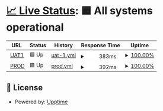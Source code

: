 # [📈 Live Status](https://upptime.github.io/upptime): <!--live status--> **🟩 All systems operational**

<!--start: status pages-->
<!-- This summary is generated by Upptime (https://github.com/upptime/upptime) -->
<!-- Do not edit this manually, your changes will be overwritten -->
<!-- prettier-ignore -->
| URL | Status | History | Response Time | Uptime |
| --- | ------ | ------- | ------------- | ------ |
| <img alt="" src="https://icons.duckduckgo.com/ip3/uat1.dev.aliyademo.io.ico" height="13"> [UAT1](https://uat1.dev.aliyademo.io/) | 🟩 Up | [uat-1.yml](https://github.com/rajkundhuri/uptime-test/commits/HEAD/history/uat-1.yml) | <details><summary><img alt="Response time graph" src="./graphs/uat-1/response-time-week.png" height="20"> 383ms</summary><br><a href="https://upptime.github.io/upptime/history/uat-1"><img alt="Response time 368" src="https://img.shields.io/endpoint?url=https%3A%2F%2Fraw.githubusercontent.com%2Frajkundhuri%2Fuptime-test%2FHEAD%2Fapi%2Fuat-1%2Fresponse-time.json"></a><br><a href="https://upptime.github.io/upptime/history/uat-1"><img alt="24-hour response time 329" src="https://img.shields.io/endpoint?url=https%3A%2F%2Fraw.githubusercontent.com%2Frajkundhuri%2Fuptime-test%2FHEAD%2Fapi%2Fuat-1%2Fresponse-time-day.json"></a><br><a href="https://upptime.github.io/upptime/history/uat-1"><img alt="7-day response time 383" src="https://img.shields.io/endpoint?url=https%3A%2F%2Fraw.githubusercontent.com%2Frajkundhuri%2Fuptime-test%2FHEAD%2Fapi%2Fuat-1%2Fresponse-time-week.json"></a><br><a href="https://upptime.github.io/upptime/history/uat-1"><img alt="30-day response time 366" src="https://img.shields.io/endpoint?url=https%3A%2F%2Fraw.githubusercontent.com%2Frajkundhuri%2Fuptime-test%2FHEAD%2Fapi%2Fuat-1%2Fresponse-time-month.json"></a><br><a href="https://upptime.github.io/upptime/history/uat-1"><img alt="1-year response time 368" src="https://img.shields.io/endpoint?url=https%3A%2F%2Fraw.githubusercontent.com%2Frajkundhuri%2Fuptime-test%2FHEAD%2Fapi%2Fuat-1%2Fresponse-time-year.json"></a></details> | <details><summary><a href="https://upptime.github.io/upptime/history/uat-1">100.00%</a></summary><a href="https://upptime.github.io/upptime/history/uat-1"><img alt="All-time uptime 100.00%" src="https://img.shields.io/endpoint?url=https%3A%2F%2Fraw.githubusercontent.com%2Frajkundhuri%2Fuptime-test%2FHEAD%2Fapi%2Fuat-1%2Fuptime.json"></a><br><a href="https://upptime.github.io/upptime/history/uat-1"><img alt="24-hour uptime 100.00%" src="https://img.shields.io/endpoint?url=https%3A%2F%2Fraw.githubusercontent.com%2Frajkundhuri%2Fuptime-test%2FHEAD%2Fapi%2Fuat-1%2Fuptime-day.json"></a><br><a href="https://upptime.github.io/upptime/history/uat-1"><img alt="7-day uptime 100.00%" src="https://img.shields.io/endpoint?url=https%3A%2F%2Fraw.githubusercontent.com%2Frajkundhuri%2Fuptime-test%2FHEAD%2Fapi%2Fuat-1%2Fuptime-week.json"></a><br><a href="https://upptime.github.io/upptime/history/uat-1"><img alt="30-day uptime 100.00%" src="https://img.shields.io/endpoint?url=https%3A%2F%2Fraw.githubusercontent.com%2Frajkundhuri%2Fuptime-test%2FHEAD%2Fapi%2Fuat-1%2Fuptime-month.json"></a><br><a href="https://upptime.github.io/upptime/history/uat-1"><img alt="1-year uptime 100.00%" src="https://img.shields.io/endpoint?url=https%3A%2F%2Fraw.githubusercontent.com%2Frajkundhuri%2Fuptime-test%2FHEAD%2Fapi%2Fuat-1%2Fuptime-year.json"></a></details>
| <img alt="" src="https://icons.duckduckgo.com/ip3/apply-smb.pnc.aliya.io.ico" height="13"> [PROD](https://apply-smb.pnc.aliya.io/) | 🟩 Up | [prod.yml](https://github.com/rajkundhuri/uptime-test/commits/HEAD/history/prod.yml) | <details><summary><img alt="Response time graph" src="./graphs/prod/response-time-week.png" height="20"> 392ms</summary><br><a href="https://upptime.github.io/upptime/history/prod"><img alt="Response time 340" src="https://img.shields.io/endpoint?url=https%3A%2F%2Fraw.githubusercontent.com%2Frajkundhuri%2Fuptime-test%2FHEAD%2Fapi%2Fprod%2Fresponse-time.json"></a><br><a href="https://upptime.github.io/upptime/history/prod"><img alt="24-hour response time 313" src="https://img.shields.io/endpoint?url=https%3A%2F%2Fraw.githubusercontent.com%2Frajkundhuri%2Fuptime-test%2FHEAD%2Fapi%2Fprod%2Fresponse-time-day.json"></a><br><a href="https://upptime.github.io/upptime/history/prod"><img alt="7-day response time 392" src="https://img.shields.io/endpoint?url=https%3A%2F%2Fraw.githubusercontent.com%2Frajkundhuri%2Fuptime-test%2FHEAD%2Fapi%2Fprod%2Fresponse-time-week.json"></a><br><a href="https://upptime.github.io/upptime/history/prod"><img alt="30-day response time 356" src="https://img.shields.io/endpoint?url=https%3A%2F%2Fraw.githubusercontent.com%2Frajkundhuri%2Fuptime-test%2FHEAD%2Fapi%2Fprod%2Fresponse-time-month.json"></a><br><a href="https://upptime.github.io/upptime/history/prod"><img alt="1-year response time 340" src="https://img.shields.io/endpoint?url=https%3A%2F%2Fraw.githubusercontent.com%2Frajkundhuri%2Fuptime-test%2FHEAD%2Fapi%2Fprod%2Fresponse-time-year.json"></a></details> | <details><summary><a href="https://upptime.github.io/upptime/history/prod">100.00%</a></summary><a href="https://upptime.github.io/upptime/history/prod"><img alt="All-time uptime 0.00%" src="https://img.shields.io/endpoint?url=https%3A%2F%2Fraw.githubusercontent.com%2Frajkundhuri%2Fuptime-test%2FHEAD%2Fapi%2Fprod%2Fuptime.json"></a><br><a href="https://upptime.github.io/upptime/history/prod"><img alt="24-hour uptime 100.00%" src="https://img.shields.io/endpoint?url=https%3A%2F%2Fraw.githubusercontent.com%2Frajkundhuri%2Fuptime-test%2FHEAD%2Fapi%2Fprod%2Fuptime-day.json"></a><br><a href="https://upptime.github.io/upptime/history/prod"><img alt="7-day uptime 100.00%" src="https://img.shields.io/endpoint?url=https%3A%2F%2Fraw.githubusercontent.com%2Frajkundhuri%2Fuptime-test%2FHEAD%2Fapi%2Fprod%2Fuptime-week.json"></a><br><a href="https://upptime.github.io/upptime/history/prod"><img alt="30-day uptime 44.79%" src="https://img.shields.io/endpoint?url=https%3A%2F%2Fraw.githubusercontent.com%2Frajkundhuri%2Fuptime-test%2FHEAD%2Fapi%2Fprod%2Fuptime-month.json"></a><br><a href="https://upptime.github.io/upptime/history/prod"><img alt="1-year uptime 0.00%" src="https://img.shields.io/endpoint?url=https%3A%2F%2Fraw.githubusercontent.com%2Frajkundhuri%2Fuptime-test%2FHEAD%2Fapi%2Fprod%2Fuptime-year.json"></a></details>

<!--end: status pages-->

## 📄 License

- Powered by: [Upptime](https://github.com/upptime/upptime)
